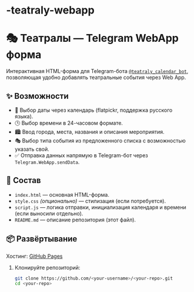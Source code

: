 # -teatraly-webapp
# 🎭 Театралы — Telegram WebApp форма

Интерактивная HTML-форма для Telegram-бота [`@teatraly_calendar_bot`](https://t.me/teatraly_calendar_bot), позволяющая удобно добавлять театральные события через Web App.

## ✨ Возможности

- 📅 Выбор даты через календарь (flatpickr, поддержка русского языка).
- 🕒 Выбор времени в 24-часовом формате.
- 🏙 Ввод города, места, названия и описания мероприятия.
- 🎭 Выбор типа события из предложенного списка с возможностью указать свой.
- ✅ Отправка данных напрямую в Telegram-бот через `Telegram.WebApp.sendData`.

## 📁 Состав

- `index.html` — основная HTML-форма.
- `style.css` *(опционально)* — стилизация (если потребуется).
- `script.js` — логика отправки, инициализация календаря и времени (если выносили отдельно).
- `README.md` — описание репозитория (этот файл).

## 📦 Развёртывание

Хостинг: [GitHub Pages](https://pages.github.com/)

1. Клонируйте репозиторий:
   ```bash
   git clone https://github.com/<your-username>/<your-repo>.git
   cd <your-repo>
